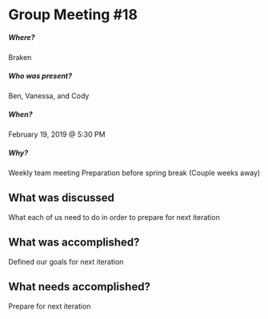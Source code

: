# Group Meeting #18

##### Where?
Braken

##### Who was present?
Ben, Vanessa, and Cody

##### When?
February 19, 2019 @ 5:30 PM

##### Why?
Weekly team meeting 
Preparation before spring break (Couple weeks away)

## What was discussed
What each of us need to do in order to prepare for next iteration

## What was accomplished?
Defined our goals for next iteration

## What needs accomplished?
Prepare for next iteration
